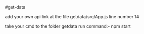 #get-data

add your own api link at the file getdata/src/App.js line number 14

take your cmd to the folder getdata
run command:- npm start